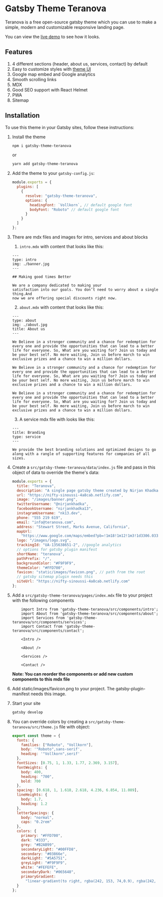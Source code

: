 # Gatsby Theme Teranova
Teranova is a free open-source gatsby theme which you can use to make a simple, modern and customizable responsive landing page.

You can view the [live demo](https://teranova.netlify.com/) to see how it looks.

## Features

1. 4 different sections (header, about us, services, contact) by default
2. Easy to customize styles with [theme UI](https://theme-ui.com/)
3. Google map embed and Google analytics
4. Smooth scrolling links
5. MDX
6. Good SEO support with React Helmet
7. PWA
8. Sitemap

## Installation

To use this theme in your Gatsby sites, follow these instructions:

1.  Install the theme

    ```sh
    npm i gatsby-theme-teranova
    ```

    or

    ```sh
    yarn add gatsby-theme-teranova
    ```

2.  Add the theme to your `gatsby-config.js`:

    ```js
    module.exports = {
      plugins: [
        {
          resolve: "gatsby-theme-teranova",
          options: {
            headingFont: `Vollkorn`, // default google font
            bodyFont: "Roboto" // default google font
          }
        }
      ]
    };
    ```

3.  There are mdx files and images for intro, services and about blocks

    1. `intro.mdx` with content that looks like this:

    ```mdx
    ---
    type: intro
    img: ./banner.jpg
    ---

    ## Making good times Better

    We are a company dedicated to making your
    satisfaction into our goals. You don’t need to worry about a single thing.And
    now we are offering special discounts right now.
    ```

    2.  `about.mdx` with content that looks like this:

    ```mdx
    ---
    type: about
    img: ./about.jpg
    title: About us
    ---

    We Believe in a stronger community and a chance for redemption for every one and provide the opportunities that can lead to a better life for everyone. So, What are you waiting for? Join us today and be your best self. No more waiting, Join us before march to win exclusive prizes and a chance to win a million dollars.

    We Believe in a stronger community and a chance for redemption for every one and provide the opportunities that can lead to a better life for everyone. So, What are you waiting for? Join us today and be your best self. No more waiting, Join us before march to win exclusive prizes and a chance to win a million dollars.

    We Believe in a stronger community and a chance for redemption for every one and provide the opportunities that can lead to a better life for everyone. So, What are you waiting for? Join us today and be your best self. No more waiting, Join us before march to win exclusive prizes and a chance to win a million dollars.
    ```

    3.  A service mdx file with looks like this:

    ```mdx
    ---
    title: Branding
    type: service
    ---

    We provide the best branding solutions and optimized designs to go along with a rangle of supporting features for companies of all sizes.
    ```

4.  Create a `src/gatsby-theme-teranova/data/index.js` file and pass in this object of data to override the theme's data:
    ```js
    module.exports = {
      title: "Teranova",
      description: "A single page gatsby theme created by Nirjan Khadka",
      url: "https://nifty-sinoussi-4a8cab.netlify.com",
      image: "/images/banner.png",
      twitterUsername: "@nirjankhadka",
      facebookUsername: "nirjankhadka13",
      instagramUsername: "nk13.dev",
      phone: "555 219 619",
      email: "info@teranova.com",
      address: "Stewart Street, Marks Avenue, California",
      mapUrl:
        "https://www.google.com/maps/embed?pb=!1m18!1m12!1m3!1d3306.033277112893!2d-118.26944278515673!3d34.04301748060843!2m3!1f0!2f0!3f0!3m2!1i1024!2i768!4f13.1!3m3!1m2!1s0x80c2c7b85dea2a93%3A0x1ff47c3ceb7bb2d5!2sSTAPLES+Center!5e0!3m2!1sen!2snp!4v1564632144369!5m2!1sen!2snp",
      logo: "/images/logo.svg",
      trackingId: "UA-135638651-2", //google analytics
      // options for gatsby plugin manifest
      shortName: "teranova",
      pathPrefix: "/",
      backgroundColor: "#F9F9F9",
      themeColor: "#FFD700",
      favicon: "static/images/favicon.png", // path from the root
      // gatsby sitemap plugin needs this
      siteUrl: "https://nifty-sinoussi-4a8cab.netlify.com"
    };
    ```
5.  Add a `src/gatsby-theme-teranova/pages/index.mdx` file to your project with the following components

    ```mdx
        import Intro from 'gatsby-theme-teranova/src/components/intro';
        import About from 'gatsby-theme-teranova/src/components/about';
        import Services from 'gatsby-theme-teranova/src/components/services';
        import Contact from 'gatsby-theme-teranova/src/components/contact';

        <Intro />

        <About />

        <Services />

        <Contact />
    ```

    **Note: You can reorder the components or add new custom components to this mdx file**

6.  Add static/images/favicon.png to your project. The gatsby-plugin-manifest needs this image.

7.  Start your site

    ```sh
    gatsby develop
    ```

8.  You can override colors by creating a `src/gatsby-theme-teranova/src/theme.js` file with object:
    ```js
    export const theme = {
      fonts: {
        families: ["Roboto", "Vollkorn"],
        body: '"Roboto",sans-serif',
        heading: '"Vollkorn",serif'
      },
      fontSizes: [0.75, 1, 1.33, 1.77, 2.369, 3.157],
      fontWeights: {
        body: 400,
        heading: "700",
        bold: 700
      },
      spacing: [0.618, 1, 1.618, 2.618, 4.236, 6.854, 11.089],
      lineHeights: {
        body: 1.7,
        heading: 1.2
      },
      letterSpacings: {
        body: "normal",
        caps: "0.2rem"
      },
      colors: {
        primary: "#FFD700",
        dark: "#333",
        grey: "#B2AB99",
        secondaryLight: "#00FFD8",
        secondary: "#03866e",
        darkLight: "#5A5751",
        greyLight: "#F9F9F9",
        white: "#FEFEFE",
        secondaryDark: "#065648",
        primaryGradient:
          "linear-gradient(to right, rgba(242, 153, 74,0.9), rgba(242, 201, 76,0.4))"
      }
    };
    ```
